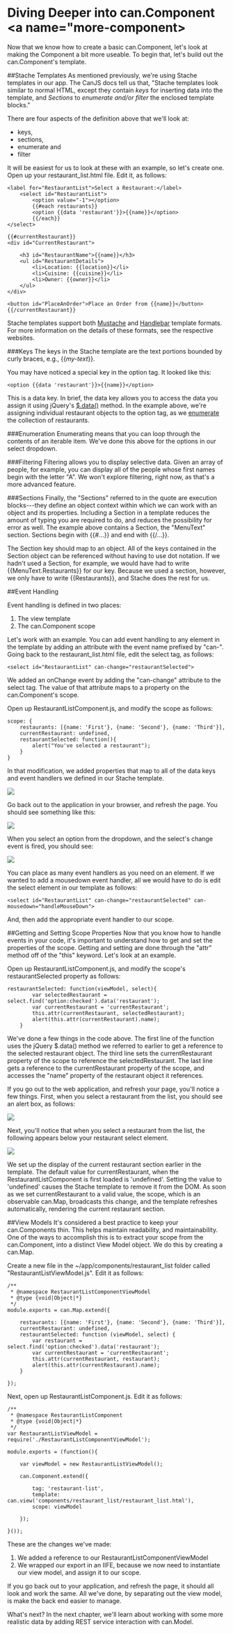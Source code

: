 # Diving Deeper into can.Component <a name="more-component></a>
	
Now that we know how to create a basic can.Component, let's look at making the Component a bit more useable. To begin that, let's build out the can.Component's template.  

##Stache Templates
As mentioned previously, we're using Stache templates in our app. The CanJS docs tell us that, "Stache templates look similar to normal HTML, except they contain *keys* for inserting data into the template, and *Sections* to *enumerate and/or filter* the enclosed template blocks." 

There are four aspects of the definition above that we'll look at:

- keys,
- sections,
- enumerate and
- filter

It will be easiest for us to look at these with an example, so let's create one. Open up your restaurant_list.html file. Edit it, as follows:

	<label for="RestaurantList">Select a Restaurant:</label>
    	<select id="RestaurantList">
        	<option value="-1"></option>
        	{{#each restaurants}}
        	<option {{data 'restaurant'}}>{{name}}</option>
        	{{/each}}
    </select>
    
    {{#currentRestaurant}}
    <div id="CurrentRestaurant">
    
        <h3 id="RestaurantName">{{name}}</h3>
        <ul id="RestaurantDetails">
            <li>Location: {{location}}</li>
            <li>Cuisine: {{cuisine}}</li>
            <li>Owner: {{owner}}</li>
        </ul>
    </div>
    
    <button id="PlaceAnOrder">Place an Order from {{name}}</button>
    {{/currentRestaurant}}

Stache templates support both [Mustache](https://github.com/janl/mustache.js/) and [Handlebar](http://handlebarsjs.com/) template formats. For more information on the details of these formats, see the respective websites.

###Keys
The keys in the Stache template are the text portions bounded by curly braces, e.g., {{*my-text*}}. 

You may have noticed a special key in the option tag. It looked like this:

	<option {{data 'restaurant'}}>{{name}}</option>

This is a data key. In brief, the data key allows you to access the data you assign it using jQuery's [$.data()](http://api.jquery.com/data/) method. In the example above, we're assigning individual restaurant objects to the option tag, as we [enumerate](#stache-enumeration) the collection of restaurants.

###Enumeration <a name="stache-enumeration"></a>
Enumerating means that you can loop through the contents of an iterable item. We've done this above for the options in our select dropdown. 

###Filtering
Filtering allows you to display selective data. Given an array of people, for example, you can display all of the people whose first names begin with the letter "A". We won't explore filtering, right now, as that's a more advanced feature. 

###Sections
Finally, the "Sections" referred to in the quote are execution blocks---they define an object context within which we can work with an object and its properties. Including a Section in a template reduces the amount of typing you are required to do, and reduces the possibility for error as well. The example above contains a Section, the "MenuText" section. Sections begin with {{#...}} and end with {{/...}}. 

The Section key should map to an object. All of the keys contained in the Section object can be referenced without having to use dot notation. If we hadn't used a Section, for example, we would have had to write {{MenuText.Restaurants}} for our key. Because we used a section, however, we only have to write {{Restaurants}}, and Stache does the rest for us. 

##Event Handling

Event handling is defined in two places:

1. The view template
2. The can.Component scope

Let's work with an example. You can add event handling to any element in the template by adding an attribute with the event name prefixed by "can-". Going back to the restaurant_list.html file, edit the select tag, as follows:

	<select id="RestaurantList" can-change="restaurantSelected">

We added an onChange event by adding the "can-change" attribute to the select tag. The value of that attribute maps to a property on the can.Component's scope.

Open up RestaurantListComponent.js, and modify the scope as follows:

    scope: {
        restaurants: [{name: 'First'}, {name: 'Second'}, {name: 'Third'}],
        currentRestaurant: undefined,
        restaurantSelected: function(){
            alert("You've selected a restaurant");
        }
    }

In that modification, we added properties that map to all of the data keys and event handlers we defined in our Stache template.

![](images/MapOfScopeToTemplate.png)

Go back out to the application in your browser, and refresh the page. You should see something like this:

![](images/SelectARestaurant.png)

When you select an option from the dropdown, and the select's change event is fired, you should see:

![](images/SelectARestaurantChangeEvent.png)

You can place as many event handlers as you need on an element. If we wanted to add a mousedown event handler, all we would have to do is edit the select element in our template as follows:

	<select id="RestaurantList" can-change="restaurantSelected" can-mousedown="handleMouseDown">

And, then add the appropriate event handler to our scope.

##Getting and Setting Scope Properties
Now that you know how to handle events in your code, it's important to understand how to get and set the properties of the scope. Getting and setting are done through the "attr" method off of the "this" keyword. Let's look at an example.

Open up RestaurantListComponent.js, and modify the scope's restaurantSelected property as follows:

	restaurantSelected: function(viewModel, select){
            var selectedRestaurant = select.find('option:checked').data('restaurant');
            var currentRestaurant = 'currentRestaurant';
            this.attr(currentRestaurant, selectedRestaurant);
            alert(this.attr(currentRestaurant).name);
        }

We've done a few things in the code above. The first line of the function uses the jQuery $.data() method we referred to earlier to get a reference to the selected restaurant object. The third line sets the currentRestaurant property of the scope to reference the selectedRestaurant. The last line gets a reference to the currentRestaurant property of the scope, and accesses the "name" property of the restaurant object it references.

If you go out to the web application, and refresh your page, you'll notice a few things. 
First, when you select a restaurant from the list, you should see an alert box, as follows:

![](images/GetterSetterAlertBox.png)

Next, you'll notice that when you select a restaurant from the list, the following appears below your restaurant select element. 

![](images/RestaurantDetailsFirstDisplay.png)

We set up the display of the current restaurant section earlier in the template. The default value for currentRestaurant, when the RestaurantListComponent is first loaded is 'undefined'. Setting the value to 'undefined' causes the Stache template to remove it from the DOM. As soon as we set currentRestaurant to a valid value, the scope, which is an observable can.Map, broadcasts this change, and the template refreshes automatically, rendering the current restaurant section.

##View Models
It's considered a best practice to keep your can.Components thin. This helps maintain readability, and maintainability. One of the ways to accomplish this is to extract your scope from the can.Component, into a distinct View Model object. We do this by creating a can.Map. 

Create a new file in the ~/app/components/restaurant_list folder called "RestaurantListViewModel.js". Edit it as follows:

	/**
     * @namespace RestaurantListComponentViewModel
     * @type {void|Object|*}
     */
    module.exports = can.Map.extend({
    
        restaurants: [{name: 'First'}, {name: 'Second'}, {name: 'Third'}],
        currentRestaurant: undefined,
        restaurantSelected: function (viewModel, select) {
            var restaurant = select.find('option:checked').data('restaurant');
            var currentRestaurant = 'currentRestaurant';
            this.attr(currentRestaurant, restaurant);
            alert(this.attr(currentRestaurant).name);
        }
    
    });

Next, open up RestaurantListComponent.js. Edit it as follows:

	/**
     * @namespace RestaurantListComponent
     * @type {void|Object|*}
     */
    var RestaurantListViewModel = require('./RestaurantListComponentViewModel');
    
    module.exports = (function(){
    
        var viewModel = new RestaurantListViewModel();
    
        can.Component.extend({
    
            tag: 'restaurant-list',
            template: can.view('components/restaurant_list/restaurant_list.html'),
            scope: viewModel
    
        });
    
    }());

These are the changes we've made:

1. We added a reference to our RestaurantListComponentViewModel
2. We wrapped our export in an IIFE, because we now need to instantiate our view model, and assign it to our scope.

If you go back out to your application, and refresh the page, it should all look and work the same. All we've done, by separating out the view model, is make the back end easier to manage.
What's next? In the next chapter, we'll learn about working with some more realistic data by adding REST service interaction with can.Model.